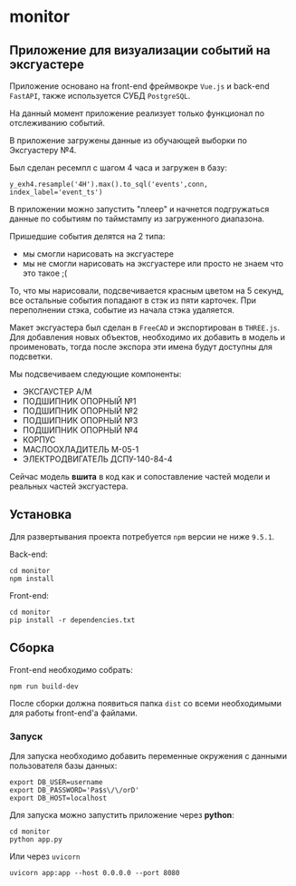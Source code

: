 # monitor

## Приложение для визуализации событий на эксгуастере


Приложение основано на front-end фреймвокре `Vue.js` и back-end `FastAPI`, также используется СУБД `PostgreSQL`. 

На данный момент приложение реализует только функционал по отслеживанию событий.

В приложение загружены данные из обучающей выборки по Эксгуастеру №4.

Был сделан ресемпл с шагом 4 часа и загружен в базу:

```
y_exh4.resample('4H').max().to_sql('events',conn, index_label='event_ts')
```

В приложении можно запустить "плеер" и начнется подгружаться данные по событиям по таймстампу из загруженного диапазона.

Пришедшие события делятся на 2 типа:

- мы смогли нарисовать на эксгуастере
- мы не смогли нарисовать на эксгуастере или просто не знаем что это такое ;(

То, что мы нарисовали, подсвечивается красным цветом на 5 секунд, все остальные события попадают в стэк из пяти карточек. При переполнении стэка, событие из начала стэка удаляется.


Макет эксгуастера был сделан в `FreeCAD` и экспортирован в `THREE.js`. Для добавления новых объектов, необходимо их добавить в модель и проименовать, тогда после экспора эти имена будут доступны для подсветки.

Мы подсвечиваем следующие компоненты:
- ЭКСГАУСТЕР А/М
- ПОДШИПНИК ОПОРНЫЙ №1
- ПОДШИПНИК ОПОРНЫЙ №2
- ПОДШИПНИК ОПОРНЫЙ №3
- ПОДШИПНИК ОПОРНЫЙ №4
- КОРПУС
- МАСЛООХЛАДИТЕЛЬ  М-05-1
- ЭЛЕКТРОДВИГАТЕЛЬ ДСПУ-140-84-4

Сейчас модель __вшита__ в код как и сопоставление частей модели и реальных частей эксгуастера.

## Установка

Для развертывания проекта потребуется `npm` версии не ниже `9.5.1`. 

Back-end:
```
cd monitor
npm install
```

Front-end:
```
cd monitor
pip install -r dependencies.txt
```

## Сборка

Front-end необходимо собрать:
```
npm run build-dev
```
После сборки должна появиться папка `dist` со всеми необходимыми для работы front-end'а файлами.


### Запуск

Для запуска необходимо добавить переменные окружения с данными пользователя базы данных:

```
export DB_USER=username
export DB_PASSWORD='Pa$s\/\/orD'
export DB_HOST=localhost
```

Для запуска можно запустить приложение через __python__:
```
cd monitor
python app.py
```

Или через `uvicorn`
```
uvicorn app:app --host 0.0.0.0 --port 8080
```
